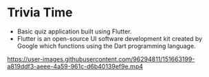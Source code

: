 # Trivia Time
- Basic quiz application built using Flutter.
- Flutter is an open-source UI software development kit created by Google which functions using the Dart programming language.

https://user-images.githubusercontent.com/96294811/151663199-a819ddf3-aeee-4a59-961c-d6b40139ef9e.mp4
